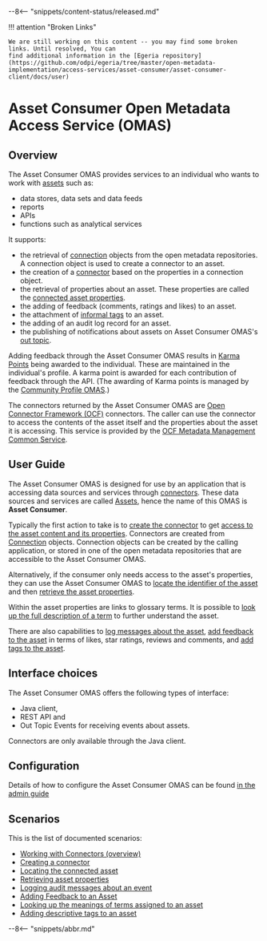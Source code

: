 <!-- SPDX-License-Identifier: CC-BY-4.0 -->
<!-- Copyright Contributors to the Egeria project. -->

--8<-- "snippets/content-status/released.md"

!!! attention "Broken Links"

    We are still working on this content -- you may find some broken links. Until resolved, You can
    find additional information in the [Egeria repository](https://github.com/odpi/egeria/tree/master/open-metadata-implementation/access-services/asset-consumer/asset-consumer-client/docs/user)


# Asset Consumer Open Metadata Access Service (OMAS)

## Overview
The Asset Consumer OMAS provides services to an individual who wants to work
with [assets](/concepts/asset) such as:

* data stores, data sets and data feeds
* reports
* APIs
* functions such as analytical services

It supports:

* the retrieval of [connection](/concepts/connection) objects from the open metadata repositories.  A connection object is used to create a connector to an asset.
* the creation of a [connector](/concepts/connector) based on the properties in a connection object.
* the retrieval of properties about an asset.  These properties are called the [connected asset properties](/concepts/connected-asset-properties).
* the adding of feedback (comments, ratings and likes) to an asset.
* the attachment of [informal tags](/concepts/informal-tag) to an asset.
* the adding of an audit log record for an asset.
* the publishing of notifications about assets on Asset Consumer OMAS's [out topic](/concepts/out-topic).

Adding feedback through the Asset Consumer OMAS results in [Karma Points](/concepts/karma-point) being awarded to the individual.  These are maintained in the individual's profile.  A karma point is awarded for each contribution of feedback through the API. (The awarding of Karma points is managed by the [Community Profile OMAS](/services/omas/community-profile/overview).)

The connectors returned by the Asset Consumer OMAS are [Open Connector Framework (OCF)](/frameworks/ocf/overview) connectors.  The caller can use the connector to access the contents of the asset itself and the properties about the asset it is accessing.   This service is provided by the [OCF Metadata Management Common Service](/services/ocf-metadata-management).

## User Guide

The Asset Consumer OMAS is designed for use by an application that is accessing data sources and services through
[connectors](/concepts/connector).
These data sources and services are called [Assets](/concepts/asset),
hence the name of this OMAS is **Asset Consumer**.

Typically the first action to take is to
[create the connector](creating-a-connector.md) to 
get [access to the asset content and its properties](working-with-connectors.md).
Connectors are created from
[Connection](/concepts/connection)
objects.
Connection objects can be created by the calling application, or stored
in one of the open metadata repositories that are accessible to the Asset Consumer OMAS.

Alternatively, if the consumer only needs access to the asset's properties, they can use the
Asset Consumer OMAS to
[locate the identifier of the asset](locating-the-connected-asset.md)
and then [retrieve the asset properties](retrieving-asset-properties.md).

Within the asset properties are links to glossary terms.
It is possible to
[look up the full description of a term](looking-up-meanings-of-terms.md)
to further understand the asset.

There are also capabilities to 
[log messages about the asset](logging-messages-about-an-asset.md),
[add feedback to the asset](adding-feedback-to-an-asset.md)
in terms of likes, star ratings, reviews and comments,
and [add tags to the asset](tagging-an-asset.md).

## Interface choices

The Asset Consumer OMAS offers the following types of interface:

* Java client, 
* REST API and 
* Out Topic Events for receiving events about assets.

Connectors are only available through the Java client.

## Configuration

Details of how to configure the Asset Consumer OMAS can be found [in the admin guide](/guides/admin/services/concfiguring-the-access-services)

## Scenarios

This is the list of documented scenarios:

* [Working with Connectors (overview)](working-with-connectors.md)
* [Creating a connector](creating-a-connector.md)
* [Locating the connected asset](locating-the-connected-asset.md)
* [Retrieving asset properties](retrieving-asset-properties.md)
* [Logging audit messages about an event](logging-messages-about-an-asset.md)
* [Adding Feedback to an Asset](adding-feedback-to-an-asset.md)
* [Looking up the meanings of terms assigned to an asset](looking-up-meanings-of-terms.md)
* [Adding descriptive tags to an asset](tagging-an-asset.md)


--8<-- "snippets/abbr.md"

